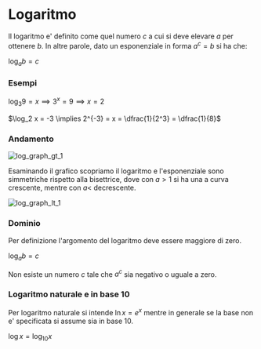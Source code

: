 # Logaritmo  

Il logaritmo e' definito come quel numero $c$ a cui si deve elevare $a$ per ottenere $b$. In altre parole, dato un esponenziale in forma $a^c = b$ si ha che:  

$\log_a b = c$  

### Esempi  

$\log_3 9 = x \implies 3^x = 9 \implies x = 2$  

$\log_2 x = -3 \implies 2^{-3} = x = \dfrac{1}{2^3} = \dfrac{1}{8}$  

### Andamento  

![log_graph_gt_1](https://github.com/dennyb87/elettrotecnica-serale/assets/7195133/a08f658a-cd85-48f1-b145-5f91f7e0800c)  

Esaminando il grafico scopriamo il logaritmo e l'esponenziale sono simmetriche rispetto alla bisettrice, dove con $a > 1$ si ha una a curva crescente, mentre con $a <$ decrescente.  

![log_graph_lt_1](https://github.com/dennyb87/elettrotecnica-serale/assets/7195133/42c99b02-a38f-4b92-994d-dce23c8c8b49)  

### Dominio  

Per definizione l'argomento del logaritmo deve essere maggiore di zero.  

$\log_a b = c$  

Non esiste un numero $c$ tale che $a^c$ sia negativo o uguale a zero.  

### Logaritmo naturale e in base 10  

Per logaritmo naturale si intende $\ln x = e^x$ mentre in generale se la base non e' specificata si assume sia in base 10.  

$\log x = \log_{10} x$  
